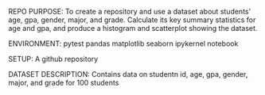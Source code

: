 REPO PURPOSE:
To create a repository and use a dataset about students' age, gpa, gender, major, and grade. Calculate its key summary statistics for age and gpa, and produce a histogram and scatterplot showing the dataset.

ENVIRONMENT:
pytest
pandas
matplotlib
seaborn
ipykernel
notebook

SETUP:
A github repository

DATASET DESCRIPTION:
Contains data on studentn id, age, gpa, gender, major, and grade for 100 students
